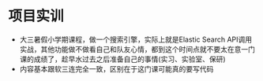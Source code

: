 # 项目实训

- 大三暑假小学期课程，做一个搜索引擎，实际上就是Elastic Search API调用实战，其他功能做不做看自己和队友心情，都到这个时间点就不要太在意一门课的成绩了，趁早水过去之后准备自己的事情(实习、实验室、保研)
- 内容基本跟软三连完全一致，区别在于这门课可能真的要写代码